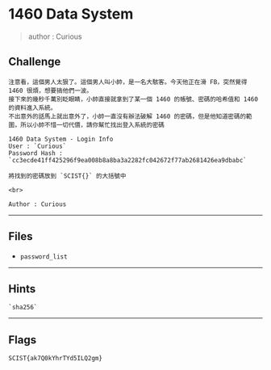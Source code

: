 # 1460 Data System
> author : Curious

## Challenge
```
注意看，這個男人太狠了。這個男人叫小帥，是一名大駭客。今天他正在滑 FB，突然覺得 1460 很煩，想要搞他們一波。  
接下來的幾秒千萬別眨眼睛，小帥直接就拿到了某一個 1460 的帳號、密碼的哈希值和 1460 的資料進入系統。  
不出意外的話馬上就出意外了，小帥一直沒有辦法破解 1460 的密碼，但是他知道密碼的範圍，所以小帥不惜一切代價，請你幫忙找出登入系統的密碼

1460 Data System - Login Info  
User : `Curious`  
Password Hash : `cc3ecde41ff425296f9ea008b8a8ba3a2282fc042672f77ab2681426ea9dbabc`  

將找到的密碼放到 `SCIST{}` 的大括號中

<br>

Author : Curious
```

---
## Files
- `password_list`

---
## Hints
```
`sha256`
```

---
## Flags
```
SCIST{ak7Q0kYhrTYd5ILQ2gm}
```
